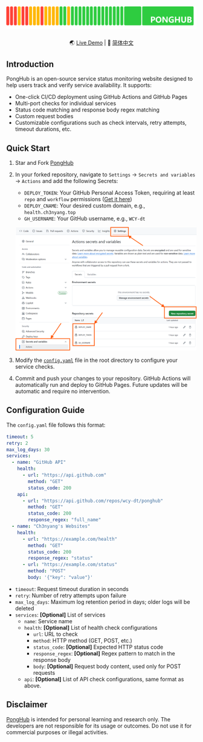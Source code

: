 # [![PongHub](static/band.png)](https://health.ch3nyang.top)

<div align="center">

🌏 [Live Demo](https://health.ch3nyang.top) | 📖 [简体中文](README_CN.md)

</div>

## Introduction

PongHub is an open-source service status monitoring website designed to help users track and verify service availability. It supports:

- One-click CI/CD deployment using GitHub Actions and GitHub Pages
- Multi-port checks for individual services
- Status code matching and response body regex matching
- Custom request bodies
- Customizable configurations such as check intervals, retry attempts, timeout durations, etc.

## Quick Start

1. Star and Fork [PongHub](https://github.com/WCY-dt/ponghub)

2. In your forked repository, navigate to `Settings` -> `Secrets and variables` -> `Actions` and add the following Secrets:

    - `DEPLOY_TOKEN`: Your GitHub Personal Access Token, requiring at least `repo` and `workflow` permissions ([Get it here](https://github.com/settings/tokens))
    - `DEPLOY_CNAME`: Your desired custom domain, e.g., `health.ch3nyang.top`
    - `GH_USERNAME`: Your GitHub username, e.g., `WCY-dt`

    ![Setting secrets](static/step-secret.png)

3. Modify the [`config.yaml`](config.yaml) file in the root directory to configure your service checks.

4. Commit and push your changes to your repository. GitHub Actions will automatically run and deploy to GitHub Pages. Future updates will be automatic and require no intervention.

## Configuration Guide

The `config.yaml` file follows this format:

```yaml
timeout: 5
retry: 2
max_log_days: 30
services:
  - name: "GitHub API"
    health:
      - url: "https://api.github.com"
        method: "GET"
        status_code: 200
    api:
      - url: "https://api.github.com/repos/wcy-dt/ponghub"
        method: "GET"
        status_code: 200
        response_regex: "full_name"
  - name: "Ch3nyang's Websites"
    health:
      - url: "https://example.com/health"
        method: "GET"
        status_code: 200
        response_regex: "status"
      - url: "https://example.com/status"
        method: "POST"
        body: '{"key": "value"}'
```

- `timeout`: Request timeout duration in seconds
- `retry`: Number of retry attempts upon failure
- `max_log_days`: Maximum log retention period in days; older logs will be deleted
- `services`: **[Optional]​**​​ List of services
  - `name`: Service name
  - `health`: **[Optional]​** List of health check configurations
    - `url`: URL to check
    - `method`: HTTP method (GET, POST, etc.)
    - `status_code`: ​​**​[Optional]​**​​ Expected HTTP status code
    - `response_regex`: **[Optional]​** Regex pattern to match in the response body
    - `body`: ​​**​[Optional]​**​​ Request body content, used only for POST requests
  - `api`: ​​**​[Optional]​**​​ List of API check configurations, same format as above.

## Disclaimer

[PongHub](https://github.com/WCY-dt/ponghub) is intended for personal learning and research only. The developers are not responsible for its usage or outcomes. Do not use it for commercial purposes or illegal activities.
